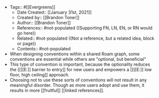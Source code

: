 - Tags:: #[[Evergreens]]
    - Date Created:: [[January 31st, 2021]]
    - Created by:: [[Brandon Toner]]
    - Author:: [[Brandon Toner]]
    - References:: #not-populated ((Supporting FN, LN, EN, or RN would go here))
    - Related:: #not-populated ((Not a reference, but a related idea, block or page))
    - Contents:: #not-populated
- When designing conventions within a shared Roam graph, some conventions are essential while others are "optional, but beneficial"
- This type of convention is important, because the optionality reduces the [[[[E:]] barrier to entry]] for new users and empowers a [[[[E:]] low floor, high ceiling]] approach.
- Choosing not to use these sorts of conventions will not result in any meaningful disorder. Though as more users adopt and use them, it results in more [[fruitful]] [[linked references]].
